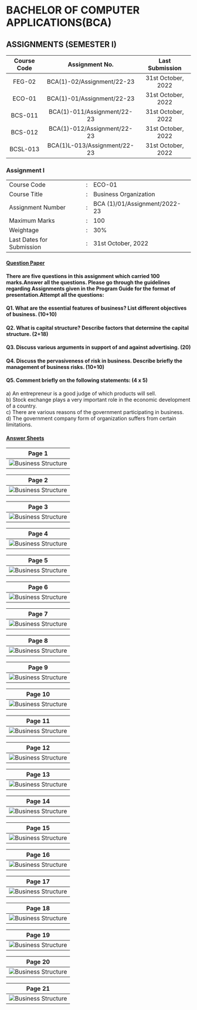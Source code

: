# BACHELOR OF COMPUTER APPLICATIONS(BCA)
## ASSIGNMENTS (SEMESTER I)

|Course Code |Assignment No.|Last Submission|
|:------------:|:--------------:|:---------------:|
|FEG-02| BCA(1)-02/Assignment/22-23| 31st October, 2022|
|ECO-01| BCA(1)-01/Assignment/22-23| 31st October, 2022|
|BCS-011| BCA(1)-011/Assignment/22-23| 31st October, 2022|
|BCS-012|BCA(1)-012/Assignment/22-23| 31st October, 2022|
|BCSL-013|BCA(1)L-013/Assignment/22-23| 31st October, 2022|

### Assignment I
|  |  |  |
|-------------|-------------|---------|
|Course Code |:| ECO-01 |
|Course Title |:| Business Organization| 
|Assignment Number |:| BCA (1)/01/Assignment/2022-23|
|Maximum Marks |:| 100|
|Weightage |:| 30%|
|Last Dates for Submission |:| 31st October, 2022|

#### <u> **Question Paper** </u> 
**There are five questions in this assignment which carried 100 marks.Answer all the questions. Please go through the guidelines regarding Assignments given in the Program Guide for the format of presentation.Attempt all the questions:**
#### Q1. What are the essential features of business? List different objectives of business. (10+10)
#### Q2. What is capital structure? Describe factors that determine the capital structure. (2+18)
#### Q3. Discuss various arguments in support of and against advertising. (20)
#### Q4. Discuss the pervasiveness of risk in business. Describe briefly the management of business risks. (10+10)
#### Q5. Comment briefly on the following statements: (4 x 5)
 a) An entrepreneur is a good judge of which products will sell.   
 b) Stock exchange plays a very important role in the economic development of a country.  
 c) There are various reasons of the government participating in business.  
 d) The government company form of organization suffers from certain limitations.  

#### <u> **Answer Sheets** </u>
|Page 1|
|:-----------------------------------------:|
| ![Business Structure](images/Page01.jpg "Page 1")|


|Page 2|
|:--------------------------------------------------:|
| ![Business Structure](images/Page02.jpg "Page 2")|

|Page 3|
|:--------------------------------------------------:|
| ![Business Structure](images/Page03.jpg "Page 3")|

|Page 4|
|:--------------------------------------------------:|
| ![Business Structure](images/Page04.jpg "Page 4")|

|Page 5|
|:--------------------------------------------------:|
| ![Business Structure](images/Page05.jpg "Page 5")|

|Page 6|
|:--------------------------------------------------:|
| ![Business Structure](images/Page06.jpg "Page 6")|

|Page 7|
|:--------------------------------------------------:|
| ![Business Structure](images/Page07.jpg "Page 7")|

|Page 8|
|:--------------------------------------------------:|
| ![Business Structure](images/Page08.jpg "Page 8")|

|Page 9|
|:--------------------------------------------------:|
| ![Business Structure](images/Page09.jpg "Page 9")|


|Page 10|
|:--------------------------------------------------:|
| ![Business Structure](images/Page10.jpg "Page 10")|


|Page 11|
|:--------------------------------------------------:|
| ![Business Structure](images/Page11.jpg "Page 11")|


|Page 12|
|:--------------------------------------------------:|
| ![Business Structure](images/Page12.jpg "Page 12")|


|Page 13|
|:--------------------------------------------------:|
| ![Business Structure](images/Page13.jpg "Page 13")|


|Page 14|
|:--------------------------------------------------:|
| ![Business Structure](images/Page14.jpg "Page 14")|


|Page 15|
|:--------------------------------------------------:|
| ![Business Structure](images/Page15.jpg "Page 15")|


|Page 16|
|:--------------------------------------------------:|
| ![Business Structure](images/Page16.jpg "Page 16")|


|Page 17|
|:--------------------------------------------------:|
| ![Business Structure](images/Page17.jpg "Page 17")|


|Page 18|
|:--------------------------------------------------:|
| ![Business Structure](images/Page18.jpg "Page 18")|


|Page 19|
|:--------------------------------------------------:|
| ![Business Structure](images/Page19.jpg "Page 19")|


|Page 20|
|:--------------------------------------------------:|
| ![Business Structure](images/Page20.jpg "Page 20")|


|Page 21|
|:--------------------------------------------------:|
| ![Business Structure](images/Page21.jpg "Page 21")|